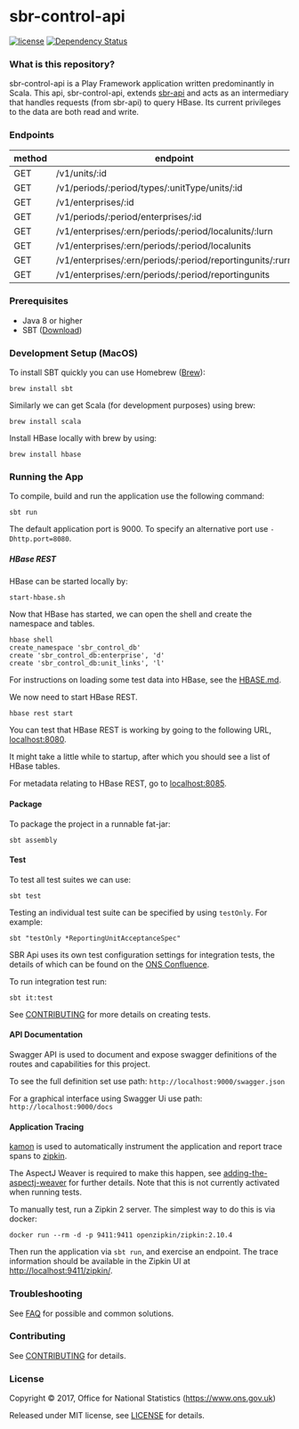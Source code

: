 # sbr-control-api
[![license](https://img.shields.io/github/license/mashape/apistatus.svg)]()
[![Dependency Status](https://www.versioneye.com/user/projects/58e23bf2d6c98d00417476cc/badge.svg?style=flat-square)](https://www.versioneye.com/user/projects/58e23bf2d6c98d00417476cc)

### What is this repository?
sbr-control-api is a Play Framework application written predominantly in Scala. This api, sbr-control-api, extends [sbr-api](https://github.com/ONSdigital/sbr-api) and acts as an intermediary that handles requests (from sbr-api) to query HBase. Its current privileges to the data are both read and write.

### Endpoints

| method | endpoint                                                  | example                                                              |
|--------|-----------------------------------------------------------|----------------------------------------------------------------------|
| GET    | /v1/units/:id                                             | /v1/units/1234567890                                                 |
| GET    | /v1/periods/:period/types/:unitType/units/:id             | /v1/periods/201802/types/ENT/units/1234567890                        |
| GET    | /v1/enterprises/:id                                       | /v1/enterprises/1234567890                                           |
| GET    | /v1/periods/:period/enterprises/:id                       | /v1/periods/201802/enterprises/1234567890                            |
| GET    | /v1/enterprises/:ern/periods/:period/localunits/:lurn     | /v1/enterprises/1234567890/periods/201802/localunits/123456789       |
| GET    | /v1/enterprises/:ern/periods/:period/localunits           | /v1/enterprises/1234567890/periods/201802/localunits                 |
| GET    | /v1/enterprises/:ern/periods/:period/reportingunits/:rurn | /v1/enterprises/1234567890/periods/201802/reportingunits/33000000000 |
| GET    | /v1/enterprises/:ern/periods/:period/reportingunits       | /v1/enterprises/1234567890/periods/201802/reportingunits             |

### Prerequisites

* Java 8 or higher
* SBT ([Download](http://www.scala-sbt.org/))

### Development Setup (MacOS)

To install SBT quickly you can use Homebrew ([Brew](http://brew.sh)):
```shell
brew install sbt
```
Similarly we can get Scala (for development purposes) using brew:
```shell
brew install scala
```
Install HBase locally with brew by using:
```shell
brew install hbase
```

### Running the App

To compile, build and run the application use the following command:
```shell
sbt run
```
The default application port is 9000. To specify an alternative port use `-Dhttp.port=8080`.

##### HBase REST

HBase can be started locally by:
```shell
start-hbase.sh
```

Now that HBase has started, we can open the shell and create the namespace and tables.
```sbtshell
hbase shell
create_namespace 'sbr_control_db'
create 'sbr_control_db:enterprise', 'd'
create 'sbr_control_db:unit_links', 'l'
```

For instructions on loading some test data into HBase, see the [HBASE.md](./HBASE.md).

We now need to start HBase REST.

```shell
hbase rest start
```

You can test that HBase REST is working by going to the following URL, [localhost:8080](http://localhost:8080).

It might take a little while to startup, after which you should see a list of HBase tables.

For metadata relating to HBase REST, go to [localhost:8085](http://localhost:8085).

#### Package

To package the project in a runnable fat-jar:
```shell
sbt assembly
```

#### Test

To test all test suites we can use:

```shell
sbt test
```

Testing an individual test suite can be specified by using `testOnly`. For example:

```shell
sbt "testOnly *ReportingUnitAcceptanceSpec"
```

SBR Api uses its own test configuration settings for integration tests, the details of which can be found on the [ONS Confluence](https://collaborate2.ons.gov.uk/confluence/display/SBR/Scala+Testing).

To run integration test run:
```shell
sbt it:test
```
See [CONTRIBUTING](CONTRIBUTING.md) for more details on creating tests. 

#### API Documentation
Swagger API is used to document and expose swagger definitions of the routes and capabilities for this project.

 To see the full definition set use path:
 `http://localhost:9000/swagger.json`
 
 For a graphical interface using Swagger Ui use path:
 `http://localhost:9000/docs`
 
#### Application Tracing
[kamon](http://kamon.io) is used to automatically instrument the application and report trace spans to
[zipkin](https://zipkin.io/).

The AspectJ Weaver is required to make this happen, see [adding-the-aspectj-weaver](http://kamon.io/documentation/1.x/recipes/adding-the-aspectj-weaver/)
for further details.  Note that this is not currently activated when running tests.

To manually test, run a Zipkin 2 server.  The simplest way to do this is via docker:

    docker run --rm -d -p 9411:9411 openzipkin/zipkin:2.10.4

Then run the application via `sbt run`, and exercise an endpoint.
The trace information should be available in the Zipkin UI at
[http://localhost:9411/zipkin/](http://localhost:9411/zipkin/).


### Troubleshooting
See [FAQ](FAQ.md) for possible and common solutions.

### Contributing

See [CONTRIBUTING](CONTRIBUTING.md) for details.

### License

Copyright © 2017, Office for National Statistics (https://www.ons.gov.uk)

Released under MIT license, see [LICENSE](LICENSE.md) for details.
